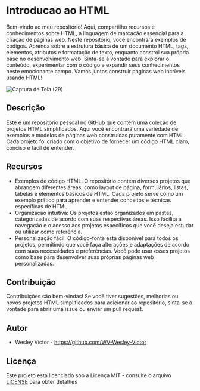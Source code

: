 # Introducao ao HTML
 Bem-vindo ao meu repositório! Aqui, compartilho recursos e conhecimentos sobre HTML, a linguagem de marcação essencial para a criação de páginas web. Neste repositório, você encontrará exemplos de códigos. Aprenda sobre a estrutura básica de um documento HTML, tags, elementos, atributos e formatação de texto, enquanto constrói sua própria base no desenvolvimento web. Sinta-se à vontade para explorar o conteúdo, experimentar com o código e expandir seus conhecimentos neste emocionante campo. Vamos juntos construir páginas web incríveis usando HTML!

![Captura de Tela (29)](https://github.com/WV-Wesley-Victor/Introducao-ao-HTML/assets/137107062/5222ab90-59de-4eff-8ac5-75d993d5ef57)

## Descrição
Este é um repositório pessoal no GitHub que contém uma coleção de projetos HTML simplificados. Aqui você encontrará uma variedade de exemplos e modelos de páginas web construídas puramente com HTML. Cada projeto foi criado com o objetivo de fornecer um código HTML claro, conciso e fácil de entender.

## Recursos
* Exemplos de código HTML: O repositório contém diversos projetos que abrangem diferentes áreas, como layout de página, formulários, listas, tabelas e elementos básicos de HTML. Cada projeto serve como um exemplo prático para aprender e entender conceitos e técnicas específicas de HTML.
* Organização intuitiva: Os projetos estão organizados em pastas, categorizadas de acordo com suas respectivas áreas. Isso facilita a navegação e o acesso aos projetos específicos que você deseja estudar ou utilizar como referência.
* Personalização fácil: O código-fonte está disponível para todos os projetos, permitindo que você faça alterações e adaptações de acordo com suas necessidades e preferências. Você pode usar esses projetos como base para desenvolver suas próprias páginas web personalizadas.

## Contribuição
Contribuições são bem-vindas! Se você tiver sugestões, melhorias ou novos projetos HTML simplificados para adicionar ao repositório, sinta-se à vontade para abrir uma issue ou enviar um pull request.

## Autor
* Wesley Victor - https://github.com/WV-Wesley-Victor

## Licença
Este projeto está licenciado sob a Licença MIT - consulte o arquivo [LICENSE](LICENSE)  para obter detalhes
